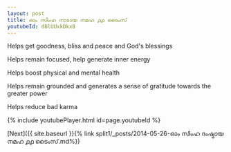 ```yaml
---
layout: post
title: ഓം സിംഹ നാടായ നമഹ ൧൧ ടൈംസ്
youtubeId: d8lUUxkDkx8
---
```

 
 
Helps get goodness, bliss and peace and God's blessings
 
Helps remain focused, help generate inner energy 
 
Helps boost physical and mental health 
 
Helps remain grounded and generates a sense of gratitude towards the greater power 
 
Helps reduce bad karma
 
 
 
 


{% include youtubePlayer.html id=page.youtubeId %}
 
[Next]({{ site.baseurl }}{% link  split1/_posts/2014-05-26-ഓം സിംഹ ദംഷ്ട്രായ നമഹ ൧൧ ടൈംസ്.md%})
 
